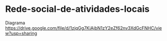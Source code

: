 # Rede-social-de-atividades-locais
Diagrama
https://drive.google.com/file/d/1zjqGg7KiAjbN1zY2eZf62nv3XdGcFNHC/view?usp=sharing
